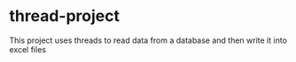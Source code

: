 # thread-project
This project uses threads to read data from a database and then write it into excel files
